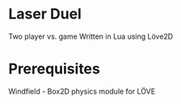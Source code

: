 # Laser Duel

Two player vs. game
Written in Lua using Löve2D

# Prerequisites

Windfield - Box2D physics module for LÖVE